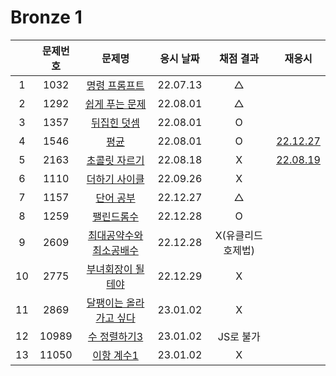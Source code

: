 # Bronze 1

|     | 문제번호 |                문제명                | 응시 날짜 |     채점 결과     |            재응시            |
| :-: | :------: | :----------------------------------: | :-------: | :---------------: | :--------------------------: |
|  1  |   1032   |      [명령 프롬프트](./1032.js)      | 22.07.13  |         △         |
|  2  |   1292   |     [쉽게 푸는 문제](./1292.js)      | 22.08.01  |         △         |
|  3  |   1357   |       [뒤집힌 덧셈](./1357.js)       | 22.08.01  |         O         |
|  4  |   1546   |          [평균](./1546.js)           | 22.08.01  |         O         | [22.12.27](./replay/1546.js) |
|  5  |   2163   |      [초콜릿 자르기](./2163.js)      | 22.08.18  |         X         | [22.08.19](./replay/2163.js) |
|  6  |   1110   |      [더하기 사이클](./1110.js)      | 22.09.26  |         X         |
|  7  |   1157   |        [단어 공부](./1157.js)        | 22.12.27  |         △         |
|  8  |   1259   |       [팰린드롬수](./1259.js)        | 22.12.28  |         O         |
|  9  |   2609   | [최대공약수와 최소공배수](./2609.js) | 22.12.28  | X(유클리드호제법) |
| 10  |   2775   |    [부녀회장이 될테야](./2775.js)    | 22.12.29  |         X         |
| 11  |   2869   | [달팽이는 올라가고 싶다](./2869.js)  | 23.01.02  |         X         |
| 12  |  10989   |      [수 정렬하기3](./10989.js)      | 23.01.02  |     JS로 불가     |
| 13  |  11050   |       [이항 계수1](./11050.js)       | 23.01.02  |         X         |
